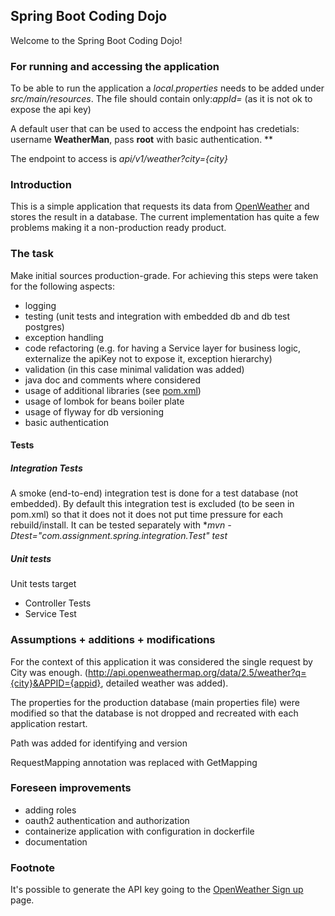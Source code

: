 Spring Boot Coding Dojo
---
Welcome to the Spring Boot Coding Dojo!

### For running and accessing the application

To be able to run the application a *local.properties* needs to be added under *src/main/resources*. The file should contain only:*appId=<replaceWithApiKeyForWeather>* (as it is not ok to expose the api key)

A default user that can be used to access the endpoint has credetials: username **WeatherMan**, pass **root** with basic authentication. **

The endpoint to access is *api/v1/weather?city={city}*


### Introduction

This is a simple application that requests its data from [OpenWeather](https://openweathermap.org/) and stores the result in a database. The current implementation has quite a few problems making it a non-production ready product.

### The task

Make initial sources production-grade. For achieving this steps were taken for the following aspects: 
* logging
* testing (unit tests and integration with embedded db and db test postgres)
* exception handling
* code refactoring (e.g. for having a Service layer for business logic, externalize the apiKey not to expose it, exception hierarchy)
* validation (in this case minimal validation was added)
* java doc and comments where considered
* usage of additional libraries (see [pom.xml](/pom.xml))
* usage of lombok for beans boiler plate
* usage of flyway for db versioning
* basic authentication

 
#### Tests
##### Integration Tests
A smoke (end-to-end) integration test is done for a test database (not embedded). 
By default this integration test is excluded (to be seen in pom.xml) so that it does not it does not put time pressure for each rebuild/install. 
It can be tested separately with **mvn -Dtest="com.assignment.spring.integration.*Test" test** 

##### Unit tests
Unit tests target
* Controller Tests 
* Service Test


### Assumptions + additions + modifications
For the context of this application it was considered the single request by City was enough. (http://api.openweathermap.org/data/2.5/weather?q={city}&APPID={appid}, detailed weather was added).

The properties for the production database (main properties file) were modified so that the database is not dropped and recreated with each application restart. 

Path was added for identifying and version

RequestMapping annotation was replaced with GetMapping

### Foreseen improvements
* adding roles
* oauth2 authentication and authorization
* containerize application with configuration in dockerfile 
* documentation

### Footnote
It's possible to generate the API key going to the [OpenWeather Sign up](https://openweathermap.org/appid) page.
